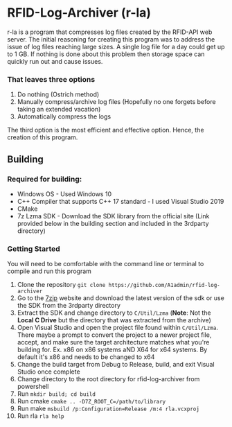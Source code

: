 # RFID-Log-Archiver (r-la)
r-la is a program that compresses log files created by the RFID-API web server. The initial reasoning for creating this program was to address the issue of log files reaching large sizes. A single log file for a day could get up to 1 GB. If nothing is done about this problem then storage space can quickly run out and cause issues.  

### That leaves three options  
1. Do nothing (Ostrich method)  
2. Manually compress/archive log files (Hopefully no one forgets before taking an extended vacation)  
3. Automatically compress the logs    


The third option is the most efficient and effective option. Hence, the creation of this program.


## Building
### Required for building:
* Windows OS - Used Windows 10
* C++ Compiler that supports C++ 17 standard - I used Visual Studio 2019
* CMake
* 7z Lzma SDK - Download the SDK library from the official site (Link provided below in the building section and included in the 3rdparty directory)


### Getting Started
You will need to be comfortable with the command line or terminal to compile and run this program

1. Clone the repository ``git clone https://github.com/A1admin/rfid-log-archiver``
2. Go to the [7zip](https://www.7-zip.org/sdk.html) website and download the latest version of the sdk or use the SDK from the 3rdparty directory
3. Extract the SDK and change directory to ``C/Util/Lzma`` (**Note**: Not the **Local C Drive** but the directory that was extracted from the archive)
4. Open Visual Studio and open the project file found within ``C/Util/Lzma``. There maybe a prompt to convert the project to a newer project file, accept, and make sure the target architecture matches what you're building for. Ex. x86 on x86 systems aND X64 for x64 systems. By default it's x86 and needs to be changed to x64
5. Change the build target from Debug to Release, build, and exit Visual Studio once complete
6. Change directory to the root directory for rfid-log-archiver from powershell
7. Run ```mkdir build; cd build```
8. Run cmake ```cmake .. -D7Z_ROOT_C=/path/to/library```
9. Run make ```msbuild /p:Configuration=Release /m:4 rla.vcxproj```
10. Run rla ```rla help```
